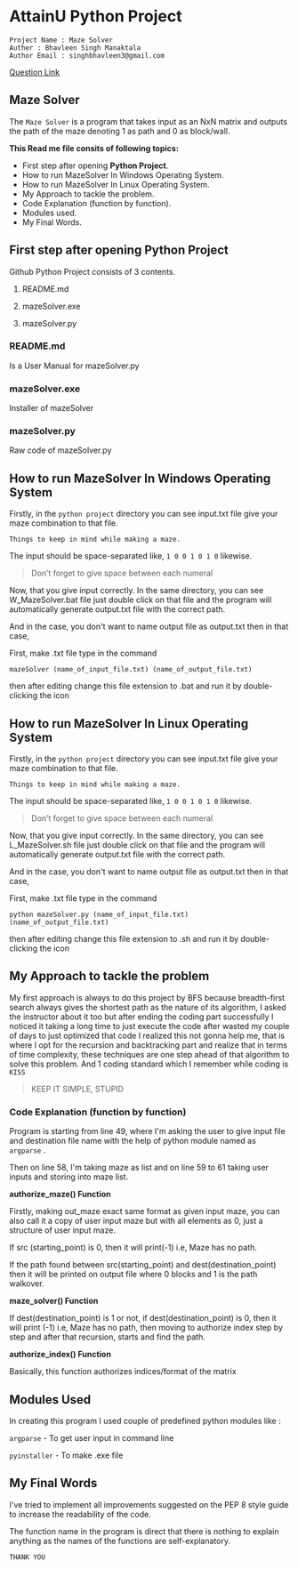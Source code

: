 # AttainU Python Project
```
Project Name : Maze Solver 
Auther : Bhavleen Singh Manaktala 
Author Email : singhbhavleen3@gmail.com
```
[Question Link](https://docs.google.com/document/d/1reuKwhN8QLKJnqondL8vAnEvBFtexblLBgKJn1kT1N8/edit 'Maze Solver Problem')

## Maze Solver

The `Maze Solver` is a program that takes input as an NxN matrix and outputs the path of the maze denoting 1 as path and 0 as block/wall.

**This Read me file consits of following topics:**
- First step after opening **Python Project**. 
- How to run MazeSolver In Windows Operating System.
- How to run MazeSolver In Linux Operating System.
- My Approach to tackle the problem.
- Code Explanation (function by function).
- Modules used.
- My Final Words.

## First step after opening **Python Project**

Github Python Project consists of 3 contents.

1. README.md

2. mazeSolver.exe

3. mazeSolver.py

### README.md 
Is a User Manual for mazeSolver.py

### mazeSolver.exe
Installer of mazeSolver

### mazeSolver.py
Raw code of mazeSolver.py

## How to run MazeSolver In Windows Operating System

Firstly, in the `python project` directory you can see input.txt file give your maze combination to that file.

`Things to keep in mind while making a maze.`

The input should be space-separated like, `1 0 0 1 0 1 0` likewise.
>Don’t forget to give space between each numeral

Now, that you give input correctly. In the same directory, you can see W_MazeSolver.bat file just double click on that file and the program will automatically generate output.txt file with the correct path.

And in the case, you don't want to name output file as output.txt then in that case,

First, make .txt file type in the command

`mazeSolver (name_of_input_file.txt) (name_of_output_file.txt)`

then after editing change this file extension to .bat and run it by double-clicking the icon

## How to run MazeSolver In Linux Operating System

Firstly, in the `python project` directory you can see input.txt file give your maze combination to that file.

`Things to keep in mind while making a maze.`

The input should be space-separated like, `1 0 0 1 0 1 0` likewise.
>Don’t forget to give space between each numeral

Now, that you give input correctly. In the same directory, you can see L_MazeSolver.sh file just double click on that file and the program will automatically generate output.txt file with the correct path.

And in the case, you don't want to name output file as output.txt then in that case,

First, make .txt file type in the command

`python mazeSolver.py (name_of_input_file.txt) (name_of_output_file.txt)`

then after editing change this file extension to .sh and run it by double-clicking the icon

## My Approach to tackle the problem

My first approach is always to do this project by BFS because breadth-first search always gives the shortest path as the nature of its algorithm, I asked the instructor about it too but after ending the coding part successfully I noticed it taking a long time to just execute the code after wasted my couple of days to just optimized that code I realized this not gonna help me, that is where I opt for the recursion and backtracking part and realize that in terms of time complexity, these techniques are one step ahead of that algorithm to solve this problem.
And 1 coding standard which I remember while coding is `KISS`

>KEEP IT SIMPLE, STUPID

### Code Explanation (function by function)

Program is starting from line 49, where I'm asking the user to give input file and destination file name with the help of python module named as `argparse` .

Then on line 58, I'm taking maze as list and on line 59 to 61 taking user inputs and storing into maze list.

**authorize_maze() Function**

Firstly, making out_maze exact same format as given input maze, you can also call it a copy of user input maze but with all elements as 0, just a structure of user input maze.

If src (starting_point) is 0, then it will print(-1) i.e, Maze has no path.

If the path found between src(starting_point) and dest(destination_point) then it will be printed on output file where 0 blocks and 1 is the path walkover.

**maze_solver() Function**

If dest(destination_point) is 1 or not, if dest(destination_point) is 0, then it will print (-1) i.e, Maze has no path, then moving to authorize index step by step and after that recursion, starts and find the path.

**authorize_index() Function**

Basically, this function authorizes indices/format of the matrix


## Modules Used

In creating this program I used couple of predefined python modules like :

`argparse` - To get user input in command line

`pyinstaller` - To make .exe file 

## My Final Words

I've tried to implement all improvements suggested on the PEP 8 style guide to increase the readability of the code.

The function name in the program is direct that there is nothing to explain anything as the names of the functions are self-explanatory.

`THANK YOU`
